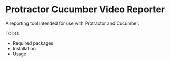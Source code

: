 # Protractor Cucumber Video Reporter

A reporting tool intended for use with Protractor and Cucumber.

TODO:

* Required packages
* Installation
* Usage
